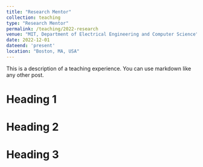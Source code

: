 ```yaml
---
title: "Research Mentor"
collection: teaching
type: "Research Mentor"
permalink: /teaching/2022-research
venue: "MIT, Department of Electrical Engineering and Computer Science"
date: 2022-12-01
dateend: 'present'
location: "Boston, MA, USA"
---
```


This is a description of a teaching experience. You can use markdown like any other post.

Heading 1
======

Heading 2
======

Heading 3
======
